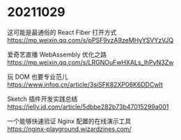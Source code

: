 # 20211029

这可能是最通俗的 React Fiber 打开方式  
https://mp.weixin.qq.com/s/pPSF9vzA9zeMHyYSVYzVJQ

爱奇艺直播 WebAssembly 优化之路  
https://mp.weixin.qq.com/s/LRGNOuFwHXALs_lhPyN3Zw

玩 DOM 也要专业范儿  
https://www.infoq.cn/article/3siSFK82XP06K6DDCwIt

Sketch 插件开发实践总结  
https://jelly.jd.com/article/5dbbe282b73b47015299a001

一个能够快速验证 Nginx 配置的在线演示工具  
https://nginx-playground.wizardzines.com/
